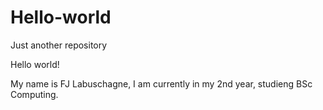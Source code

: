 # Hello-world
Just another repository 

Hello world! 

My name is FJ Labuschagne, I am currently in my 2nd year, studieng BSc Computing.
